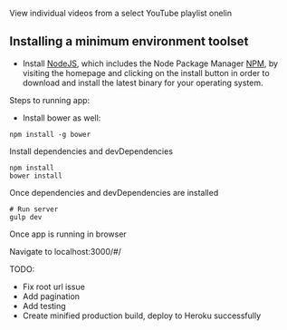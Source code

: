 View individual videos from a select YouTube playlist onelin

## Installing a minimum environment toolset

* Install [NodeJS](https://nodejs.org/), which includes the Node Package Manager [NPM](https://www.npmjs.com/), 
by visiting the homepage and clicking on the install button in order to download 
and install the latest binary for your operating system.

Steps to running app:

* Install bower as well:

````
npm install -g bower
````

Install dependencies and devDependencies

````
npm install
bower install
````
Once dependencies and devDependencies are installed


````
# Run server
gulp dev
````

Once app is running in browser

Navigate to localhost:3000/#/

TODO:

* Fix root url issue
* Add pagination 
* Add testing
* Create minified production build, deploy to Heroku successfully

